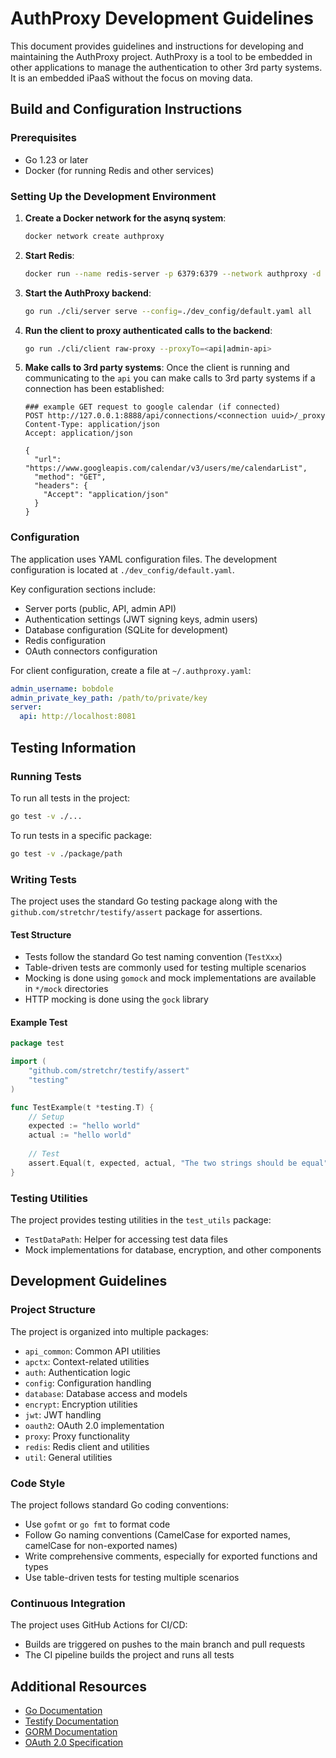 # AuthProxy Development Guidelines

This document provides guidelines and instructions for developing and maintaining the AuthProxy project. AuthProxy is a tool to be embedded in other 
applications to manage the authentication to other 3rd party systems. It is an embedded iPaaS without the focus on moving data. 

## Build and Configuration Instructions

### Prerequisites
- Go 1.23 or later
- Docker (for running Redis and other services)

### Setting Up the Development Environment

1. **Create a Docker network for the asynq system**:
   ```bash
   docker network create authproxy
   ```

2. **Start Redis**:
   ```bash
   docker run --name redis-server -p 6379:6379 --network authproxy -d redis
   ```

3. **Start the AuthProxy backend**:
   ```bash
   go run ./cli/server serve --config=./dev_config/default.yaml all
   ```

4. **Run the client to proxy authenticated calls to the backend**:
   ```bash
   go run ./cli/client raw-proxy --proxyTo=<api|admin-api>
   ```

5. **Make calls to 3rd party systems**:
   Once the client is running and communicating to the `api` you can make calls to 3rd party systems if a connection has been established:
   ```http
   ### example GET request to google calendar (if connected)
   POST http://127.0.0.1:8888/api/connections/<connection uuid>/_proxy
   Content-Type: application/json
   Accept: application/json

   {
     "url": "https://www.googleapis.com/calendar/v3/users/me/calendarList",
     "method": "GET",
     "headers": {
       "Accept": "application/json"
     }
   }
   ```

### Configuration

The application uses YAML configuration files. The development configuration is located at `./dev_config/default.yaml`.

Key configuration sections include:
- Server ports (public, API, admin API)
- Authentication settings (JWT signing keys, admin users)
- Database configuration (SQLite for development)
- Redis configuration
- OAuth connectors configuration

For client configuration, create a file at `~/.authproxy.yaml`:
```yaml
admin_username: bobdole
admin_private_key_path: /path/to/private/key
server:
  api: http://localhost:8081
```

## Testing Information

### Running Tests

To run all tests in the project:
```bash
go test -v ./...
```

To run tests in a specific package:
```bash
go test -v ./package/path
```

### Writing Tests

The project uses the standard Go testing package along with the `github.com/stretchr/testify/assert` package for assertions.

#### Test Structure
- Tests follow the standard Go test naming convention (`TestXxx`)
- Table-driven tests are commonly used for testing multiple scenarios
- Mocking is done using `gomock` and mock implementations are available in `*/mock` directories
- HTTP mocking is done using the `gock` library

#### Example Test

```go
package test

import (
	"github.com/stretchr/testify/assert"
	"testing"
)

func TestExample(t *testing.T) {
	// Setup
	expected := "hello world"
	actual := "hello world"
	
	// Test
	assert.Equal(t, expected, actual, "The two strings should be equal")
}
```

### Testing Utilities

The project provides testing utilities in the `test_utils` package:
- `TestDataPath`: Helper for accessing test data files
- Mock implementations for database, encryption, and other components

## Development Guidelines

### Project Structure

The project is organized into multiple packages:
- `api_common`: Common API utilities
- `apctx`: Context-related utilities
- `auth`: Authentication logic
- `config`: Configuration handling
- `database`: Database access and models
- `encrypt`: Encryption utilities
- `jwt`: JWT handling
- `oauth2`: OAuth 2.0 implementation
- `proxy`: Proxy functionality
- `redis`: Redis client and utilities
- `util`: General utilities

### Code Style

The project follows standard Go coding conventions:
- Use `gofmt` or `go fmt` to format code
- Follow Go naming conventions (CamelCase for exported names, camelCase for non-exported names)
- Write comprehensive comments, especially for exported functions and types
- Use table-driven tests for testing multiple scenarios

### Continuous Integration

The project uses GitHub Actions for CI/CD:
- Builds are triggered on pushes to the main branch and pull requests
- The CI pipeline builds the project and runs all tests

## Additional Resources

- [Go Documentation](https://golang.org/doc/)
- [Testify Documentation](https://github.com/stretchr/testify)
- [GORM Documentation](https://gorm.io/docs/)
- [OAuth 2.0 Specification](https://oauth.net/2/)